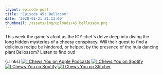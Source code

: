 ```yaml
---
layout: episode-post
title: 'Episode 45: Bellosom'
date: '2020-01-21 21:13:00'
thumbnail: /assets/img/uploads/45_bellossom.png
---
```

This week the game's afoot as the ICY chef's delve deep into diving the long hidden mysteries of a cheesy conspiracy. Will their quest to find a delicious recipe be hindered, or helped, by the presence of the hula dancing plant Bellossom? Listen to find out!

  {:.links}
  [![I Chews You on Apple
  Podcasts](https://linkmaker.itunes.apple.com/en-us/badge-lrg.svg?releaseDate=2019-04-16T00:00:00Z&kind=podcast&bubble=podcasts)](https://podcasts.apple.com/us/podcast/i-chews-you/id1455409177?i=1000463254474) 
  [![I Chews You on
  Spotify](/assets/img/uploads/spotify-badge-button.svg)](https://open.spotify.com/episode/39IvXbqyo6jEstD7M6xTUd?si=LK2NUBprRxm6a0hjPOEROQ) 
  [![I Chews You on
  Spotify](/assets/img/uploads/google-podcasts-badge-button.svg)](https://podcasts.google.com/?feed=aHR0cDovL2ljaGV3c3lvdS5saWJzeW4uY29tL3Jzcw&episode=NjBkMzE4MTItNDRkNS00ZTg3LThkOGMtNDZjNmJmZDg0NWMw)
  [![I Chews You on
  Stitcher](/assets/img/uploads/stitcher-badge-button.svg)](https://www.stitcher.com/podcast/i-chews-you/e/66736604)

